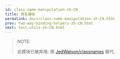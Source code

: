 ```yaml
---
id: class-name-manipulation-zh-CN
title: 类名操纵
permalink: docs/class-name-manipulation-zh-CN.html
prev: two-way-binding-helpers-zh-CN.html
next: test-utils-zh-CN.html
---
```


> NOTE:
>
> 此模块已被弃用; 用 [JedWatson/classnames](https://github.com/JedWatson/classnames) 替代.

